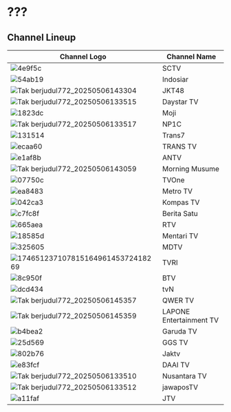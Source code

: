 # ???
## Channel Lineup
Channel Logo | Channel Name
-- | --
![4e9f5c](https://github.com/user-attachments/assets/160b7760-bb1f-4bc2-b700-8d99acbc2740) | SCTV
![54ab19](https://github.com/user-attachments/assets/95f84922-474d-4631-85e5-aee2f5074485) | Indosiar
![Tak berjudul772_20250506143304](https://github.com/user-attachments/assets/2d9ed300-63ca-4ee4-95d5-791622f486e3) | JKT48
![Tak berjudul772_20250506133515](https://github.com/user-attachments/assets/8652c824-882d-4989-8d75-452c1a3002cc) | Daystar TV
![1823dc](https://github.com/user-attachments/assets/455326fe-d4b9-4748-8824-327714011391) | Moji
![Tak berjudul772_20250506133517](https://github.com/user-attachments/assets/9a566078-1ba6-4e8b-8475-0714a7dce64b) | NP1C
![131514](https://github.com/user-attachments/assets/4359dd66-a37f-496f-9b3a-f474f74f79de) | Trans7
![ecaa60](https://github.com/user-attachments/assets/e961c19a-0edc-4c71-9e3c-ebd9c7b48626) | TRANS TV
![e1af8b](https://github.com/user-attachments/assets/dfe4eb45-4cd5-4e00-a3bd-989f7142bf16) | ANTV
![Tak berjudul772_20250506143059](https://github.com/user-attachments/assets/07812576-3f87-4570-af12-565756b7d4e3) | Morning Musume
![07750c](https://github.com/user-attachments/assets/a80a1c97-925c-4e68-a707-f2cbd3919c47) | TVOne
![ea8483](https://github.com/user-attachments/assets/b7a74199-e6d3-4164-8c35-25234ce699e4) | Metro TV
![042ca3](https://github.com/user-attachments/assets/cec7b169-d287-4c3b-a30c-3337a3e87bdf) | Kompas TV
![c7fc8f](https://github.com/user-attachments/assets/f666f6ea-ec53-43f1-93f8-95b98ec4932f) | Berita Satu
![665aea](https://github.com/user-attachments/assets/61e8191d-7f14-4eb3-9c5b-3142040f8382) | RTV
![18585d](https://github.com/user-attachments/assets/5d8a2913-76b0-4dd3-ae25-987b30078caf) | Mentari TV
![325605](https://github.com/user-attachments/assets/c1c52f3c-dd06-400b-85d4-f78c81935a10) | MDTV
![17465123710781516496145372418269](https://thumbor.prod.vidiocdn.com/F6W__Y0wn_7mFW0cOuz7mi7qjWU=/230x230/filters:quality(70)/vidio-web-prod-livestreaming/uploads/livestreaming/square_image/6441/528cc9.png) | TVRI
![8c950f](https://github.com/user-attachments/assets/f0b39e3c-a63c-438f-bf2b-94967e8ff1e7) | BTV
![dcd434](https://github.com/user-attachments/assets/52e52eb7-6560-4a7d-8a37-d2fd4b798dfc) | tvN
![Tak berjudul772_20250506145357](https://github.com/user-attachments/assets/62b8dd86-369c-4ba2-ae03-ebcbab21375e) | QWER TV
![Tak berjudul772_20250506145359](https://github.com/user-attachments/assets/a4dc9778-dbd5-4336-86a8-4a9baa1a3ada) | LAPONE Entertainment TV
![b4bea2](https://github.com/user-attachments/assets/109b5a3d-0525-461e-86f9-1000f8780f4b) | Garuda TV
![25d569](https://github.com/user-attachments/assets/2a06dd17-d906-4287-aac6-24b2aa11d54e) | GGS TV
![802b76](https://github.com/user-attachments/assets/6c116279-d0ac-49f0-9760-32568f7f9b1f) | Jaktv
![e83fcf](https://github.com/user-attachments/assets/1c7e319d-7fab-4489-8362-db002710b11a) | DAAI TV
![Tak berjudul772_20250506133510](https://github.com/user-attachments/assets/503792bd-6fb8-4b07-b6d5-b2458846e6df) | Nusantara TV
![Tak berjudul772_20250506133512](https://github.com/user-attachments/assets/b9be6641-a6bc-472f-b953-19fb66c3cff3) | jawaposTV
![a11faf](https://github.com/user-attachments/assets/9a2a5109-9381-4fc6-bd3f-f4af8780b8fe) | JTV
